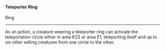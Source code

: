 #### Teleporter Ring

Ring

---

As an action, a creature wearing a teleporter ring can activate the teleportation circle either in area K22 or area E1, teleporting itself and up to six other willing creatures from one circle to the other.